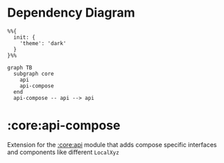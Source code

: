 # Dependency Diagram

```mermaid
%%{
  init: {
    'theme': 'dark'
  }
}%%

graph TB
  subgraph core
    api
    api-compose
  end
  api-compose -- api --> api
```
# :core:api-compose

Extension for the [:core:api](../api/README.md) module that adds compose specific interfaces and components like different `LocalXyz`